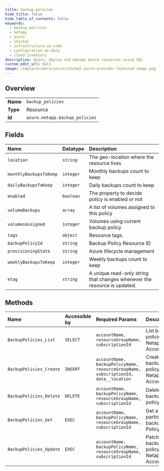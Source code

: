 ```yaml
---
title: backup_policies
hide_title: false
hide_table_of_contents: false
keywords:
  - backup_policies
  - netapp
  - azure    
  - stackql
  - infrastructure-as-code
  - configuration-as-data
  - cloud inventory
description: Query, deploy and manage Azure resources using SQL
custom_edit_url: null
image: /img/providers/azure/stackql-azure-provider-featured-image.png
---
```

  
    

## Overview
<table><tbody>
<tr><td><b>Name</b></td><td><code>backup_policies</code></td></tr>
<tr><td><b>Type</b></td><td>Resource</td></tr>
<tr><td><b>Id</b></td><td><code>azure.netapp.backup_policies</code></td></tr>
</tbody></table>

## Fields
| Name | Datatype | Description |
|:-----|:---------|:------------|
| `location` | `string` | The geo-location where the resource lives |
| `monthlyBackupsToKeep` | `integer` | Monthly backups count to keep |
| `dailyBackupsToKeep` | `integer` | Daily backups count to keep |
| `enabled` | `boolean` | The property to decide policy is enabled or not |
| `volumeBackups` | `array` | A list of volumes assigned to this policy |
| `volumesAssigned` | `integer` | Volumes using current backup policy |
| `tags` | `object` | Resource tags. |
| `backupPolicyId` | `string` | Backup Policy Resource ID |
| `provisioningState` | `string` | Azure lifecycle management |
| `weeklyBackupsToKeep` | `integer` | Weekly backups count to keep |
| `etag` | `string` | A unique read-only string that changes whenever the resource is updated. |
## Methods
| Name | Accessible by | Required Params | Description |
|:-----|:--------------|:----------------|:------------|
| `BackupPolicies_List` | `SELECT` | `accountName, resourceGroupName, subscriptionId` | List backup policies for Netapp Account |
| `BackupPolicies_Create` | `INSERT` | `accountName, backupPolicyName, resourceGroupName, subscriptionId, data__location` | Create a backup policy for Netapp Account |
| `BackupPolicies_Delete` | `DELETE` | `accountName, backupPolicyName, resourceGroupName, subscriptionId` | Delete backup policy |
| `BackupPolicies_Get` | `EXEC` | `accountName, backupPolicyName, resourceGroupName, subscriptionId` | Get a particular backup Policy |
| `BackupPolicies_Update` | `EXEC` | `accountName, backupPolicyName, resourceGroupName, subscriptionId` | Patch a backup policy for Netapp Account |
